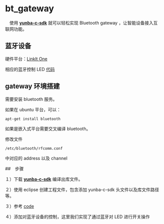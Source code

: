 # bt_gateway

　使用 [**yunba-c-sdk**](https://github.com/yunba/yunba-c-sdk.git) 就可以轻松实现 Bluetooth gateway ，让智能设备接入互联网功能。
　
## 蓝牙设备
  
硬件平台：[Linklt One](http://www.seeedstudio.com/wiki/LinkIt_ONE%E5%BC%80%E5%8F%91%E6%9D%BF)

相应的蓝牙控制 LED [代码](https://github.com/yunbademo/bt_demo.git)

## gateway 环境搭建

需要安装 bluetooth 服务。

如果在 ubuntu 平台，可以：

```
apt-get install bluetooth
```

如果是嵌入式平台需要交叉编译 bluetooth。

修改文件　

```
/etc/bluetooth/rfcomm.conf
```

中对应的 address 以及 channel

##　步骤

１）下载 [**yunba-c-sdk**](https://github.com/yunba/yunba-c-sdk.git) 编译出库文件。

２）使用 eclipse 创建工程文件，包含添加 yunba-c-sdk 头文件以及库文件路径等。

３）参考 [code](https://github.com/yunba/yunba-c-sdk/blob/master/src/samples/stdinpub_present.c)

４）添加对蓝牙设备的控制，这里我们实现了通过蓝牙对 LED 进行开关操作
